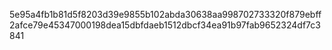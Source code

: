 5e95a4fb1b81d5f8203d39e9855b102abda30638aa998702733320f879ebff2afce79e45347000198dea15dbfdaeb1512dbcf34ea91b97fab9652324df7c3841
